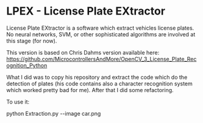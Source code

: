 # LPEX - License Plate EXtractor

License Plate EXtractor is a software which extract vehicles license plates. No neural networks, SVM, or other sophisticated algorithms are involved at this stage (for now).

This version is based on Chris Dahms version available here: https://github.com/MicrocontrollersAndMore/OpenCV_3_License_Plate_Recognition_Python

What I did was to copy his repository and extract the code which do the detection of plates (his code contains also a character recognition system which worked pretty bad for me). After that I did some refactoring.

To use it:

python Extraction.py --image car.png﻿



